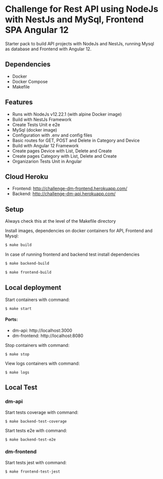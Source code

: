 # Challenge for Rest API using NodeJs with NestJs and MySql, Frontend SPA Angular 12
Starter pack to build API projects with NodeJs and NestJs, running Mysql as database and Frontend with Angular 12.

## Dependencies
- Docker
- Docker Compose
- Makefile

## Features
- Runs with NodeJs v12.22.1 (with alpine Docker image)
- Build with NestJs Framework
- Create Tests Unit e e2e
- MySql (docker image)
- Configuration with .env and config files
- Basic routes for GET, POST and Delete in Category and Device
- Build with Angular 12 Framework
- Create pages Device with List, Delete and Create
- Create pages Category with List, Delete and Create
- Organizarion Tests Unit in Angular

## Cloud Heroku
- Frontend: http://challenge-dm-frontend.herokuapp.com/
- Backend: http://challenge-dm-api.herokuapp.com/

## Setup 
Always check this at the level of the Makefile directory

Install images, dependencies on docker containers for API, Frontend and Mysql:

```bash
$ make build
```

In case of running frontend and backend test install dependencies

```bash
$ make backend-build 
```


```bash
$ make frontend-build
```


## Local deployment
Start containers with command:

```
$ make start
```

#### Ports: 
- dm-api: http://localhost:3000
- dm-frontend: http://localhost:8080


Stop containers with command:

```
$ make stop
```

View logs containers with command:

```
$ make logs
```

## Local Test
### dm-api

Start tests coverage with command:

```
$ make backend-test-coverage
```

Start tests e2e with command:

```
$ make backend-test-e2e
```

### dm-frontend

Start tests jest  with command:

```
$ make frontend-test-jest
```
